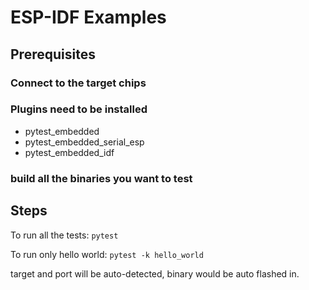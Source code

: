 # ESP-IDF Examples

## Prerequisites

### Connect to the target chips

### Plugins need to be installed

- pytest_embedded
- pytest_embedded_serial_esp
- pytest_embedded_idf

### build all the binaries you want to test

## Steps

To run all the tests: `pytest`

To run only hello world: `pytest -k hello_world`

target and port will be auto-detected, binary would be auto flashed in.
